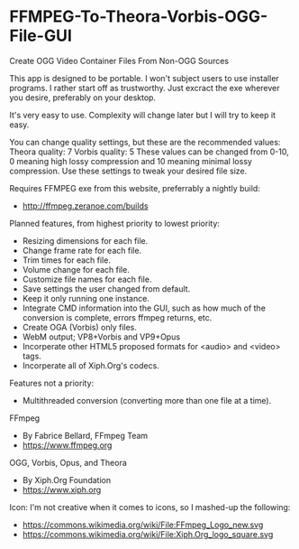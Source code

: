 # FFMPEG-To-Theora-Vorbis-OGG-File-GUI
Create OGG Video Container Files From Non-OGG Sources

This app is designed to be portable. I won't subject users to use installer programs. I rather start off as trustworthy. Just excract the exe wherever you desire, preferably on your desktop.

It's very easy to use. Complexity will change later but I will try to keep it easy.

You can change quality settings, but these are the recommended values:
Theora quality: 7
Vorbis quality: 5
These values can be changed from 0-10, 0 meaning high lossy compression and 10 meaning minimal lossy compression. Use these settings to tweak your desired file size.

Requires FFMPEG exe from this website, preferrably a nightly build:
* http://ffmpeg.zeranoe.com/builds

Planned features, from highest priority to lowest priority:
* Resizing dimensions for each file.
* Change frame rate for each file.
* Trim times for each file.
* Volume change for each file.
* Customize file names for each file.
* Save settings the user changed from default.
* Keep it only running one instance.
* Integrate CMD information into the GUI, such as how much of the conversion is complete, errors ffmpeg returns, etc.
* Create OGA (Vorbis) only files.
* WebM output; VP8+Vorbis and VP9+Opus
* Incorperate other HTML5 proposed formats for \<audio\> and \<video\> tags.
* Incorperate all of Xiph.Org's codecs.

Features not a priority:
* Multithreaded conversion (converting more than one file at a time).

FFmpeg
* By Fabrice Bellard, FFmpeg Team
* https://www.ffmpeg.org

OGG, Vorbis, Opus, and Theora
* By Xiph.Org Foundation
* https://www.xiph.org

Icon:
I'm not creative when it comes to icons, so I mashed-up the following:
* https://commons.wikimedia.org/wiki/File:FFmpeg_Logo_new.svg
* https://commons.wikimedia.org/wiki/File:Xiph.Org_logo_square.svg
